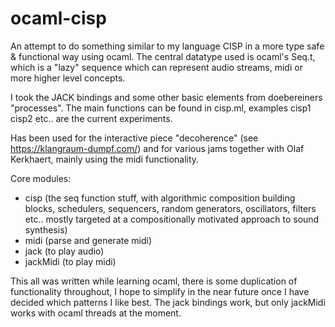 # ocaml-cisp

An attempt to do something similar to my language CISP in a more type safe & functional way using ocaml. 
The central datatype used is ocaml's Seq.t, which is a "lazy" sequence which can represent audio streams, midi or more higher level concepts.

I took the JACK bindings and some other basic elements from doebereiners "processes".
The main functions can be found in cisp.ml, examples cisp1 cisp2 etc.. are the current experiments.

Has been used for the interactive piece "decoherence" (see <https://klangraum-dumpf.com/>) and for various jams together with Olaf Kerkhaert, mainly using the midi functionality.

Core modules:

- cisp (the seq function stuff, with algorithmic composition building blocks, schedulers, sequencers, random generators, oscillators, filters etc.. mostly targeted at a compositionally motivated approach to sound synthesis)
- midi (parse and generate midi)
- jack (to play audio)
- jackMidi (to play midi)

This all was written while learning ocaml, there is some duplication of functionality throughout, I hope to simplify in the near future once I have decided which patterns I like best.
The jack bindings work, but only jackMidi works with ocaml threads at the moment.



